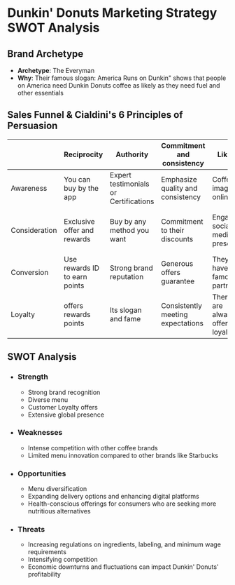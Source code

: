 # Dunkin' Donuts Marketing Strategy SWOT Analysis 
## Brand Archetype
+ **Archetype**: The Everyman
+ **Why**: Their famous slogan: America Runs on Dunkin" shows that people on America need Dunkin Donuts coffee as likely as they need fuel and other essentials

## Sales Funnel & Cialdini's 6 Principles of Persuasion
|       |Reciprocity|Authority|Commitment and consistency|Liking|Social Proof|Scarcity|
|-------|------|------|------|-----|-----|--|                           
|Awareness|You can buy by the app|Expert testimonials or Certifications|Emphasize quality and consistency|Coffee images online|Customer Reviews and ratings|Pride month offer|Coffee images online|
|Consideration|Exclusive offer and rewards|Buy by any method you want|Commitment to their discounts|Engaging social media presence| Positive customer feedback and reviews|Other limited time offers|
|Conversion|Use rewards ID to earn points|Strong brand reputation|Generous offers guarantee|They have famous partners|Positive customer experience| Limited offers|   
|Loyalty|offers rewards points|Its slogan and fame| Consistently meeting expectations|There are always offers for loyalty|Wide menu|Scarce loyalty offers|         

## SWOT Analysis
- ### Strength
  - Strong brand recognition  
  - Diverse menu
  - Customer Loyalty offers
  - Extensive global presence
- ### Weaknesses
  - Intense competition with other coffee brands
  - Limited menu innovation compared to other brands like Starbucks
- ### Opportunities
  - Menu diversification
  - Expanding delivery options and enhancing digital platforms
  - Health-conscious offerings for consumers who are seeking more nutritious alternatives
- ### Threats
  - Increasing regulations on ingredients, labeling, and minimum wage requirements
  - Intensifying competition
  - Economic downturns and fluctuations can impact Dunkin' Donuts' profitability
